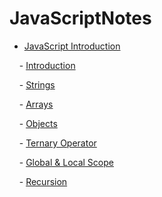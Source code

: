 # JavaScriptNotes

- [JavaScript Introduction](https://github.com/zeynep-x/JavaScriptNotes/tree/main/freeCodeCamp-JavaScriptAlgorithmsAndDataStructures/Introduction)

&nbsp;&nbsp;&nbsp;&nbsp;- [Introduction](https://github.com/zeynep-x/JavaScriptNotes/blob/main/freeCodeCamp-JavaScriptAlgorithmsAndDataStructures/Introduction/intro.js)

&nbsp;&nbsp;&nbsp;&nbsp;- [Strings](https://github.com/zeynep-x/JavaScriptNotes/blob/main/freeCodeCamp-JavaScriptAlgorithmsAndDataStructures/Introduction/Strings.js)

&nbsp;&nbsp;&nbsp;&nbsp;- [Arrays](https://github.com/zeynep-x/JavaScriptNotes/blob/main/freeCodeCamp-JavaScriptAlgorithmsAndDataStructures/Introduction/Arrays.js)

&nbsp;&nbsp;&nbsp;&nbsp;- [Objects](https://github.com/zeynep-x/JavaScriptNotes/blob/main/freeCodeCamp-JavaScriptAlgorithmsAndDataStructures/Introduction/Objects.js)

&nbsp;&nbsp;&nbsp;&nbsp;- [Ternary Operator](https://github.com/zeynep-x/JavaScriptNotes/blob/main/freeCodeCamp-JavaScriptAlgorithmsAndDataStructures/Introduction/Ternary.js)

&nbsp;&nbsp;&nbsp;&nbsp;- [Global & Local Scope](https://github.com/zeynep-x/JavaScriptNotes/blob/main/freeCodeCamp-JavaScriptAlgorithmsAndDataStructures/Introduction/Scope.js)

&nbsp;&nbsp;&nbsp;&nbsp;- [Recursion](https://github.com/zeynep-x/JavaScriptNotes/blob/main/freeCodeCamp-JavaScriptAlgorithmsAndDataStructures/Introduction/Recursion.js)
